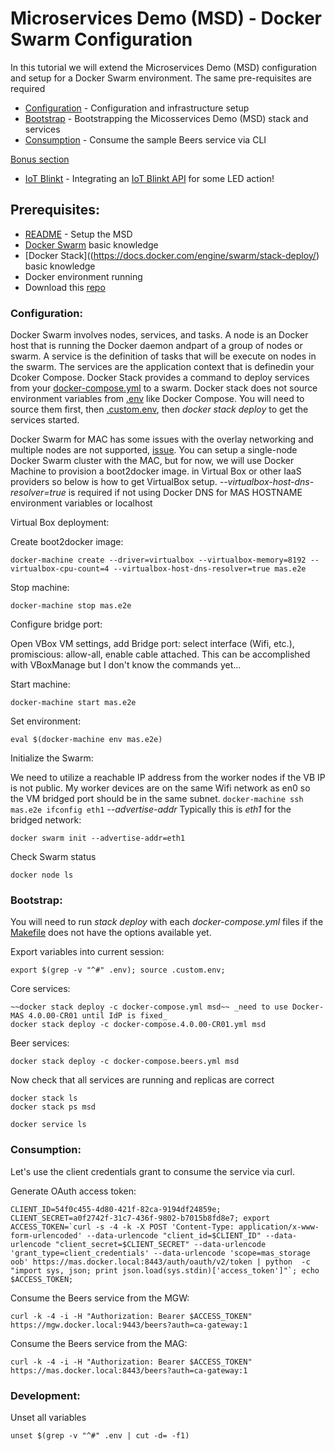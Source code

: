 # Microservices Demo (MSD) - Docker Swarm Configuration
In this tutorial we will extend the Microservices Demo (MSD) configuration and setup for a Docker Swarm environment. The same pre-requisites are required 

*	[Configuration](#configuration) - Configuration and infrastructure setup
*	[Bootstrap](#bootstrap) - Bootstrapping the Micosservices Demo (MSD) stack and services
*	[Consumption](#consumption) - Consume the sample Beers service via CLI

[Bonus section](#bonus)

*	[IoT Blinkt](IOT_BLINKT.md) - Integrating an [IoT Blinkt API](https://github.com/phriscage/iot_blinkt) for some LED action!


## <a name="prerequisites"></a>Prerequisites:

*	[README](README.md) - Setup the MSD
*	[Docker Swarm](ttps://docs.docker.com/engine/swarm) basic knowledge
*	[Docker Stack]((https://docs.docker.com/engine/swarm/stack-deploy/) basic knowledge
*	Docker environment running
*	Download this [repo](https://github.com/phriscage/ca_ms_demo)


### <a name="configuration"></a>Configuration:

Docker Swarm involves nodes, services, and tasks. A node is an Docker host that is running the Docker daemon andpart of a group of nodes or swarm. A service is the definition of tasks that will be execute on nodes in the swarm. The services are the application context that is definedin your Dcoker Compose. Docker Stack provides a command to deploy services from your [docker-compose.yml](docker-compose.yml) to a swarm. Docker stack does not source environment variables from [.env](.env) like Docker Compose. You will need to source them first, then [.custom.env](.custom.env), then *docker stack deploy* to get the services started.

Docker Swarm for MAC has some issues with the overlay networking and multiple nodes are not supported, [issue](https://github.com/docker/for-mac/issues/67). You can setup a single-node Docker Swarm cluster with the MAC, but for now, we will use Docker Machine to provision a boot2docker image. in Virtual Box or other IaaS providers so below is how to get VirtualBox setup. _--virtualbox-host-dns-resolver=true_ is required if not using Docker DNS for MAS HOSTNAME environment variables or localhost 

Virtual Box deployment:

Create boot2docker image:

	docker-machine create --driver=virtualbox --virtualbox-memory=8192 --virtualbox-cpu-count=4 --virtualbox-host-dns-resolver=true mas.e2e

Stop machine:

	docker-machine stop mas.e2e

Configure bridge port:

Open VBox VM settings, add Bridge port: select interface (Wifi, etc.), promiscious: allow-all, enable cable attached. This can be accomplished with VBoxManage but I don't know the commands yet...

Start machine:

	docker-machine start mas.e2e

Set environment:

	eval $(docker-machine env mas.e2e)

Initialize the Swarm:

We need to utilize a reachable IP address from the worker nodes if the VB IP is not public. My worker devices are on the same Wifi network as en0 so the VM bridged port should be in the same subnet. `docker-machine ssh mas.e2e ifconfig eth1` _--advertise-addr_ Typically this is *eth1* for the bridged network:

	docker swarm init --advertise-addr=eth1

Check Swarm status

	docker node ls


### <a name="bootstrap"></a>Bootstrap:

You will need to run *stack deploy* with each _docker-compose.yml_ files if the [Makefile](Makefile) does not have the options available yet. 

Export variables into current session:

	export $(grep -v "^#" .env); source .custom.env; 

Core services:

	~~docker stack deploy -c docker-compose.yml msd~~ _need to use Docker-MAS 4.0.00-CR01 until IdP is fixed_
	docker stack deploy -c docker-compose.4.0.00-CR01.yml msd

Beer services:

	docker stack deploy -c docker-compose.beers.yml msd


Now check that all services are running and replicas are correct

	docker stack ls
	docker stack ps msd

	docker service ls


### <a name="consumption"></a>Consumption:

Let's use the client credentials grant to consume the service via curl.

Generate OAuth access token:

	CLIENT_ID=54f0c455-4d80-421f-82ca-9194df24859e; CLIENT_SECRET=a0f2742f-31c7-436f-9802-b7015b8fd8e7; export ACCESS_TOKEN=`curl -s -4 -k -X POST 'Content-Type: application/x-www-form-urlencoded' --data-urlencode "client_id=$CLIENT_ID" --data-urlencode "client_secret=$CLIENT_SECRET" --data-urlencode 'grant_type=client_credentials' --data-urlencode 'scope=mas_storage oob' https://mas.docker.local:8443/auth/oauth/v2/token | python  -c "import sys, json; print json.load(sys.stdin)['access_token']"`; echo $ACCESS_TOKEN;

	
Consume the Beers service from the MGW:

	curl -k -4 -i -H "Authorization: Bearer $ACCESS_TOKEN" https://mgw.docker.local:9443/beers?auth=ca-gateway:1

Consume the Beers service from the MAG:

	curl -k -4 -i -H "Authorization: Bearer $ACCESS_TOKEN" https://mas.docker.local:8443/beers?auth=ca-gateway:1


### <a name="development"></a>Development:

Unset all variables

	unset $(grep -v "^#" .env | cut -d= -f1)
